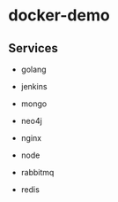 # docker-demo

## Services

 - golang
 
 - jenkins
 
 - mongo
 
 - neo4j
 
 - nginx
 
 - node
 
 - rabbitmq
 
 - redis
